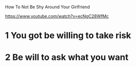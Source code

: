 
How To Not Be Shy Around Your Girlfriend

https://www.youtube.com/watch?v=ecNgC28WfMc


# 1 You got be willing to take risk 

# 2 Be will to ask what you want

